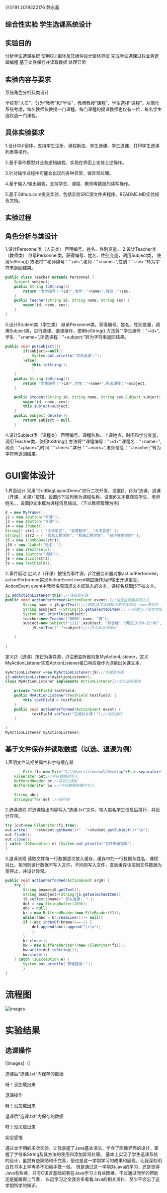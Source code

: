  计G191 2019322176 静永鑫
## 综合性实验 学生选课系统设计

## 实验目的
分析学生选课系统
使用GUI窗体及其组件设计窗体界面
完成学生选课过程业务逻辑编程
基于文件保存并读取数据
处理异常

## 实验内容与要求

系统角色分析及类设计

学校有“人员”，分为“教师”和“学生”，教师教授“课程”，学生选择“课程”。从简化系统考虑，每名教师仅教授一门课程，每门课程的授课教师也仅有一位，每名学生选仅选一门课程。
## 具体实验要求

1.设计GUI窗体，支持学生注册、课程新加、学生选课、学生退课、打印学生选课列表等操作。 

2.基于事件模型对业务逻辑编程，实现在界面上支持上述操作。

3.针对操作过程中可能会出现的各种异常，做异常处理。

4.基于输入/输出编程，支持学生、课程、教师等数据的读写操作。

5.基于Github.com提交实验，包括实验SRC源文件夹程序、README.MD实验报告文档。
 ## 实验过程

## 角色分析与类设计

1.设计Personnel类（人员类）
声明编号、姓名、性别变量。
2.设计Teacher类（教师类）
继承Personnel类，获得编号、姓名、性别变量，调用Subject类， 使用toString() 方法将“"老师编号："+id+",老师："+name+",性别："+sex ”转为字符串返回结果。
```java
public class Teacher extends Personnel {
	Subject subject;
	public String toString(){
		return "老师编号："+id+",老师："+name+",性别："+sex;
	}
	public Teacher(String id, String name, String sex) {
		super(id, name, sex);
	}
}
```
3.设计Student类（学生类）
继承Personnel类，获得编号、姓名、性别变量，调用Subject类，进行选课、退课操作，使用toString() 方法将“"学生编号："+id+",学生："+name+",所选课程："+subject;”转为字符串返回结果。
```java
public void putsubject(){
		if(subject==null){
			System.out.println("您未选课！");
		}else{
			this.toString();
			}
	}
	public String toString(){
		return "学生编号："+id+",学生："+name+",所选课程："+subject;
	}

	public Student(String id, String name, String sex,Subject subject) {
		super(id, name, sex);
		this.subject=subject;
	}
	public Subject delete(){
		return subject = null;
	}
```
4.设计Subject类（课程类）
声明编号、课程名称、上课地点、时间和学分变量，调用Teacher类，使用toString() 方法将“"课程编号："+id+",课程名："+name+",地点："+place+",时间："+time+",学分："+mark+",老师信息："+teacher;”转为字符串返回结果。

# GUI窗体设计

1.界面设计
采用“GridBagLayoutDemo”进行二次开发，设置j2、j3为“选课、退课（开课、关课）”按钮，设置j5下拉列表为课程名称，设置j6文本框获取学生、老师姓名，，设置j9文本框为课程信息输出。（下以教师管理为例）

```java
d = new MyFrame();
j2 = new JButton("开课");
j3 = new JButton("关课");
j4 = new JPanel();
String[] str1 = { "大学语文", "高等数学", "大学英语" };
String[] str2 = { "信息工程学院", "机械工程学院", "经济管理学院" };
j5 = new JComboBox(str1);
j10 = new JLabel("姓名：");
j6 = new JTextField();
j7 = new JButton("清除");
j8 = new JList(str2);
j9 = new TextField();
```
	
2.事件驱动
定义j2（开课）按钮为事件源，j2注册监听器对象actionPerformed，actionPerformed实现ActionEvent event响应操作为j9输出开课信息， ActionEvent event中教师名获取j6文本框输入的文本，课程名获取j5下拉文本。
```java
j2.addActionListener(this);//注册监听器
public void actionPerformed(ActionEvent event) {//指定监听器实现方法
		String name = j6.getText();//获取j6文本框输入的文本赋给 name教师名
		String asubject =(String)j5.getSelectedItem(); //获取j5下拉文本赋给asubject课程名
		System.out.println(asubject);
		teacher=new Teacher("0066",name, "男");   
		subject=new Subject("1111",asubject, "综合楼","周四13:00-15:05",3,teacher);
      	    j9.setText(" "+subject);//j9文本显示输出	
		
	}
    
}
```

定义j3（退课）按钮为事件源，j3注册监听器对象MyActionListener，定义MyActionListener实现ActionListener接口响应操作为j9输出关课文本。
```java
myActionListener =new MyActionListener(j9);//创建监听器
j3.addActionListener(myActionListener);
class MyActionListener implements ActionListener{//定义监听器类
	
	private TextField textField;
	public MyActionListener(TextField textField) {
		this.textField = textField;
	}
	public void actionPerformed(ActionEvent event) {
			textField.setText("已成功关课！");//响应操作
	}
	
}
MyActionListener myActionListener;
```
## 基于文件保存并读取数据（以选、退课为例）

1.声明文件流相关属性和字符缓存器
```java
        File f1= new File("C:\\Users\\lenovo\\Desktop"+File.separator+"选课.txt"); //文件路径及名称
	FileWriter out;//字符数据的写入
	BufferedReader br;//字符的读取
	BufferedWriter bw ;//字符数据的缓存写入
	
	String abc;
	StringBuffer def ;//缓存器
```

2.选课流程
将选课输出内容写入“选课.txt”文件，输入每名学生信息后换行，并设计异常。

```java
try {out=new FileWriter(f1,true);
out.write("  "+student.getName()+"  "+student.getSubject()+"\n");
out.flush();
out.close();
} catch (IOException e) {System.out.println("文件传输错误");
}
```
3.退课流程
读取文件每一行数据逐次放入缓存，缓存中的一行数据与姓名、课程对比，相同则该行数据不写入文件，不同则写入文件，直到缓存读取到文件数据为空停止，并设计异常。
```java
public void actionPerformed(ActionEvent arg0) {
	try {
		String bname=j6.getText();
		String bsubject=(String)j5.getSelectedItem();
		j9.setText(bname+" 您未选课！ " );				
		def = new StringBuffer(4096);
		abc = null;
		br = new BufferedReader(new FileReader(f1)); 
		while((abc = br.readLine())!= null){ 
		if ((abc.indexOf(bname))==-1) {
			def.append(abc).append("\r\n");
			}       
		} 
		br.close(); 
		bw = new BufferedWriter((new FileWriter(f1))); 
		bw.write(def.toString()); 
		bw.close();
	} catch (IOException e) {
		System.out.println("传输错误！");
		}
}
```
# 流程图
![images](https://github.com/Jingyongxin/-/blob/master/流程图.png)

# 实验结果

## 选课操作

![images]（）

选课后“选课.txt”内保存的数据

呀！没加载出来

退课操作

呀！没加载出来

退课后“选课.txt”内保存的数据

呀！没加载出来

实验感悟

通过本学期的多次实验，让我掌握了Java基本语法，学会了图像界面的设计，掌握了字符串String及其方法的使用和添加异常处理。
基本上实现了学生选课系统的设计，虽然有些简陋和不完善，但也是这一学期学习的成果和展现，让我深刻明白在书本上学再多不如动手做一做。
但是通过这一学期对Java的学习，还是觉得Java有些难，只有C语言基础的我在Java学习上有些困难，不过通过同学的帮助还是能跟得上节奏，
以后学习之余我会多看看Java的相关资料，至少不会忘了这学期所学的知识。
